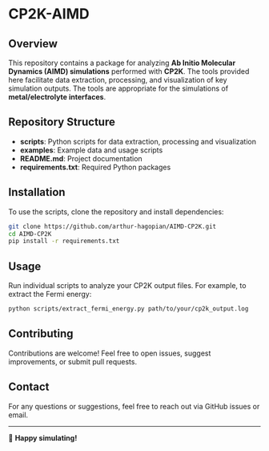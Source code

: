 # CP2K-AIMD

## Overview
This repository contains a package for analyzing **Ab Initio Molecular Dynamics (AIMD) simulations** performed with **CP2K**. The tools provided here facilitate data extraction, processing, and visualization of key simulation outputs. The tools are appropriate for the simulations of **metal/electrolyte interfaces**.

## Repository Structure
- **scripts**: Python scripts for data extraction, processing and visualization
- **examples**: Example data and usage scripts
- **README.md**: Project documentation
- **requirements.txt**: Required Python packages

## Installation
To use the scripts, clone the repository and install dependencies:
```sh
git clone https://github.com/arthur-hagopian/AIMD-CP2K.git
cd AIMD-CP2K
pip install -r requirements.txt
```

## Usage
Run individual scripts to analyze your CP2K output files. For example, to extract the Fermi energy:
```sh
python scripts/extract_fermi_energy.py path/to/your/cp2k_output.log
```

## Contributing
Contributions are welcome! Feel free to open issues, suggest improvements, or submit pull requests.

## Contact
For any questions or suggestions, feel free to reach out via GitHub issues or email.

---
🚀 **Happy simulating!**

